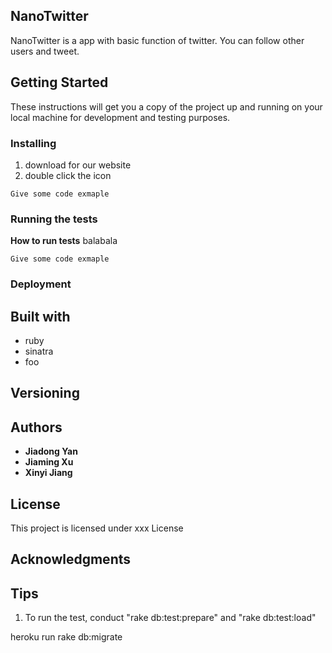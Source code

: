 ## NanoTwitter
NanoTwitter is a app with basic function of twitter. You can follow other users and tweet.

## Getting Started
These instructions will get you a copy of the project up and running on your local machine for development and testing purposes.
### Installing
1. download for our website
2. double click the icon
```
Give some code exmaple
```

### Running the tests
**How to run tests**
balabala
```
Give some code exmaple
```
### Deployment

## Built with
* ruby
* sinatra
* foo

## Versioning

## Authors
* **Jiadong Yan**
* **Jiaming Xu**
* **Xinyi Jiang**

## License
This project is licensed under xxx License
## Acknowledgments

## Tips

1. To run the test, conduct "rake db:test:prepare" and "rake db:test:load"

heroku run rake db:migrate
